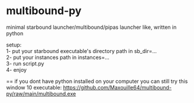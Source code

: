 # multibound-py
minimal starbound launcher/multibound/pipas launcher like, written in python

setup:  
1- put your starbound executable's directory path in sb_dir=...  
2- put your instances path in instances=...  
3- run script.py  
4- enjoy  

== if you dont have python installed on your computer you can still try this window 10 executable:
https://github.com/Maxouille64/multibound-py/raw/main/multibound.exe
